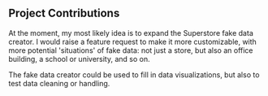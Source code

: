 ## Project Contributions

At the moment, my most likely idea is to expand the Superstore fake data creator. I would raise a feature request to make it more customizable, with more potential 'situations' of fake data: not just a store, but also an office building, a school or university, and so on.

The fake data creator could be used to fill in data visualizations, but also to test data cleaning or handling.
